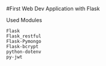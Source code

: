 #First Web Dev Application with Flask

Used Modules

```
Flask
Flask_restful
Flask-Pymongo
Flask-bcrypt
python-dotenv
py-jwt
```
